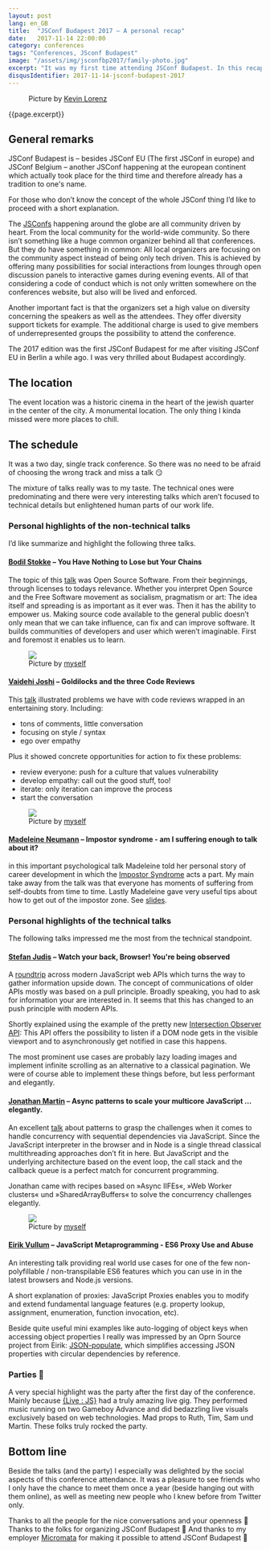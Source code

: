 ```yaml
---
layout: post
lang: en_GB
title:  "JSConf Budapest 2017 – A personal recap"
date:   2017-11-14 22:00:00
category: conferences
tags: "Conferences, JSconf Budapest"
image: "/assets/img/jsconfbp2017/family-photo.jpg"
excerpt: "It was my first time attending JSConf Budapest. In this recap I’ll summarize and highlight a few talks and try to convey the overall experience. TL;DR: It was a blast. Thanks to everyone involved :sparkling_heart:"
disqusIdentifier: 2017-11-14-jsconf-budapest-2017
---
```


<div class="float-container">
    <figure class="float-left">
      <img src="{{page.image}}" alt="">
      <figcaption>Picture by <a href="https://twitter.com/verpixelt">Kevin Lorenz</a></figcaption>
    </figure>
    <div>
        <p>
          {{page.excerpt}}
        </p>
    </div>
</div>


## General remarks

JSConf Budapest is – besides JSConf EU (The first JSConf in europe) and JSConf Belgium – another JSConf happening at the european continent which actually took place for the third time and therefore already has a tradition to one's name.

For those who don’t know the concept of the whole JSConf thing I’d like to proceed with a short explanation.

The [JSConfs](http://jsconf.com) happening around the globe are all community driven by heart. From the local community for the world-wide community. So there isn’t something like a huge common organizer behind all that conferences. But they do have something in common: All local organizers are focusing on the community aspect instead of being only tech driven. This is achieved by offering many possibilities for social interactions from lounges through open discussion panels to interactive games during evening events. All of that considering a code of conduct which is not only written somewhere on the conferences website, but also will be lived and enforced.

Another important fact is that the organizers set a high value on diversity concerning the speakers as well as the attendees. They offer diversity support tickets for example. The additional charge is used to give members of underrepresented groups the possibility to attend the conference.

The 2017 edition was the first JSConf Budapest for me after visiting JSConf EU in Berlin a while ago. I was very thrilled about Budapest accordingly.

## The location

The event location was a historic cinema in the heart of the jewish quarter in the center of the city. A monumental location. The only thing I kinda missed were more places to chill. 

## The schedule

It was a two day, single track conference. So there was no need to be afraid of choosing the wrong track and miss a talk :smirk:

The mixture of talks really was to my taste. The technical ones were predominating and there were very interesting talks which aren’t focused to technical details but enlightened human parts of our work life.

### Personal highlights of the non-technical talks

I’d like summarize and highlight the following three talks.

####  [Bodil Stokke](https://twitter.com/bodil) – You Have Nothing to Lose but Your Chains

The topic of this [talk](https://bodil.lol/join-us-now/#0) was Open Source Software. From their beginnings, through licenses to todays relevance. Whether you interpret Open Source and the Free Software movement as socialism, pragmatism or art: The idea itself and spreading is as important as it ever was. Then it has the ability to empower us. Making source code available to the general public doesn’t only mean that we can take influence, can fix and can improve software. It builds communities of developers and user which weren’t imaginable. First and foremost it enables us to learn.

<figure>
  <img src="/assets/img/jsconfbp2017/oss.jpg">
  <figcaption>Picture by <a href="https://twitter.com/mkuehnel">myself</a></figcaption>
</figure>

#### [Vaidehi Joshi](https://twitter.com/vaidehijoshi) – Goldilocks and the three Code Reviews

This [talk](http://slides.com/vaidehijoshi/better-code-reviews#/) illustrated problems we have with code reviews wrapped in an entertaining story. Including:

* tons of comments, little conversation
* focusing on style / syntax
* ego over empathy

Plus it showed concrete opportunities for action to fix these problems:

* review everyone: push for a culture that values vulnerability
* develop empathy: call out the good stuff, too!
* iterate: only iteration can improve the process
* start the conversation

<figure>
  <img src="/assets/img/jsconfbp2017/reviews.jpg">
  <figcaption>Picture by <a href="https://twitter.com/mkuehnel">myself</a></figcaption>
</figure>


#### [Madeleine Neumann](https://twitter.com/maggysche) – Impostor syndrome - am I suffering enough to talk about it?

in this important psychological talk Madeleine told her personal story of career development in which the [Impostor Syndrome](https://medium.com/@Maggysche/impostor-syndrome-am-i-suffering-enough-to-write-about-it-5de8074f2c60) acts a part.
My main take away from the talk was that everyone has moments of suffering from self-doubts from time to time. Lastly Madeleine gave very useful tips about how to get out of the impostor zone. See [slides](https://www.slideshare.net/MadeleineNeumann/jsconf-budapest-impostor-syndrome-am-i-suffering-enough-to-talk-about-it).

### Personal highlights of the technical talks

The following talks impressed me the most from the technical standpoint.

#### [Stefan Judis](https://twitter.com/stefanjudis) – Watch your back, Browser! You're being observed

A [roundtrip](https://speakerdeck.com/stefanjudis/watch-your-back-browser-youre-being-observed) across modern JavaScript web APIs which turns the way to gather information upside down. The concept of communications of older APIs mostly was based on a pull principle. Broadly speaking, you had to ask for information your are interested in. It seems that this has changed to an push principle with modern APIs.

Shortly explained using the example of the pretty new [Intersection Observer API](https://developer.mozilla.org/en-US/docs/Web/API/Intersection_Observer_API): This API offers the possibility to listen if a DOM node gets in the visible viewport and to asynchronously get notified in case this happens.

The most prominent use cases are probably lazy loading images and implement infinite scrolling as an alternative to a classical pagination. We were of course able to implement these things before, but less performant and elegantly.

#### [Jonathan Martin](https://twitter.com/nybblr) – Async patterns to scale your multicore JavaScript … elegantly.

An excellent [talk](https://speakerdeck.com/nybblr/async-patterns-to-scale-your-multicore-javascript-dot-dot-dot-elegantly) about patterns to grasp the challenges when it comes to handle concurrency with sequential dependencies via JavaScript. Since the JavaScript interpreter in the browser and in Node is a single thread classical multithreading approaches don’t fit in here. But JavaScript and the underlying architecture based on the event loop, the call stack and the callback queue is a perfect match for concurrent programming. 

Jonathan came with recipes based on »Async IIFEs«, »Web Worker clusters« und »SharedArrayBuffers« to solve the concurrency challenges elegantly.

<figure>
  <img src="/assets/img/jsconfbp2017/concurrency.jpg">
  <figcaption>Picture by <a href="https://twitter.com/mkuehnel">myself</a></figcaption>
</figure>

#### [Eirik Vullum](https://twitter.com/eiriklv) – JavaScript Metaprogramming - ES6 Proxy Use and Abuse

An interesting talk providing real world use cases for one of the few non-polyfillable / non-transpilable ES6 features which you can use in in the latest browsers and Node.js versions.

A short explanation of proxies: JavaScript Proxies enables you to modify and extend fundamental language features (e.g. property lookup, assignment, enumeration, function invocation, etc).

Beside quite useful mini examples like auto-logging of object keys when accessing object properties I really was impressed by an Oprn Source project from Eirik: [JSON-populate](https://github.com/eiriklv/json-populate), which simplifies accessing JSON properties with circular dependencies by reference.

### Parties :tada:

A very special highlight was the party after the first day of the conference. Mainly because [{Live : JS}](http://livejs.network/) had a truly amazing live gig. They performed music running on two Gameboy Advance and did bedazzling live visuals exclusively based on web technologies. Mad props to Ruth, Tim, Sam und Martin. These folks truly rocked the party.

## Bottom line

Beside the talks (and the party) I especially was delighted by the social aspects of this conference attendance. It was a pleasure to see friends who I only have the chance to meet them once a year (beside hanging out with them online), as well as meeting new people who I knew before from Twitter only. 

Thanks to all the people for the nice conversations and your openness :sparkling_heart: Thanks to the folks for organizing JSConf Budapest :sparkling_heart: And thanks to my employer [Micromata](https://www.micromata.de/) for making it possible to attend JSConf Budapest :sparkling_heart:
